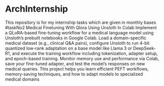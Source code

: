 # ArchInternship
This repository is for my internship tasks which are given in monthly bases 
 #taskNo2
Medical Finetuning With Qlora Using Unsloth In Colab
Implement a QLoRA-based fine-tuning workflow for a medical language model
using Unsloth’s prebuilt notebooks in Google Colab. Load a domain-specific medical
dataset (e.g., clinical Q&A pairs), configure Unsloth to run 4-bit quantized low-rank
adaptation on a base model like Llama 3 or DeepSeek-R1, and execute the training
workflow including tokenization, adapter setup, and epoch-based training. Monitor
memory use and performance via Colab, save your fine-tuned adapter, and test the
model’s responses on new medical queries. This project helps you learn efficient
PEFT workflows, memory-saving techniques, and how to adapt models to
specialized medical domains

